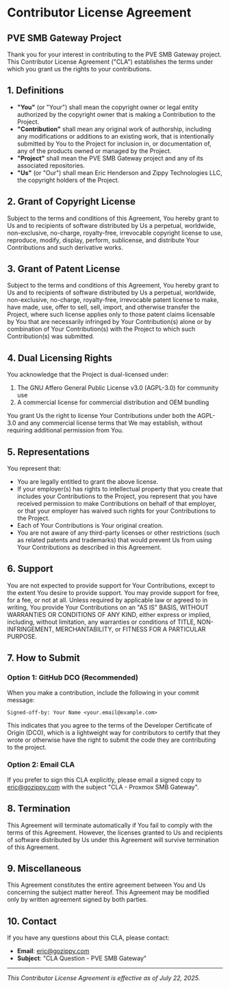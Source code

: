 # Contributor License Agreement

## PVE SMB Gateway Project

Thank you for your interest in contributing to the PVE SMB Gateway project. This Contributor License Agreement ("CLA") establishes the terms under which you grant us the rights to your contributions.

## 1. Definitions

- **"You"** (or "Your") shall mean the copyright owner or legal entity authorized by the copyright owner that is making a Contribution to the Project.
- **"Contribution"** shall mean any original work of authorship, including any modifications or additions to an existing work, that is intentionally submitted by You to the Project for inclusion in, or documentation of, any of the products owned or managed by the Project.
- **"Project"** shall mean the PVE SMB Gateway project and any of its associated repositories.
- **"Us"** (or "Our") shall mean Eric Henderson and Zippy Technologies LLC, the copyright holders of the Project.

## 2. Grant of Copyright License

Subject to the terms and conditions of this Agreement, You hereby grant to Us and to recipients of software distributed by Us a perpetual, worldwide, non-exclusive, no-charge, royalty-free, irrevocable copyright license to use, reproduce, modify, display, perform, sublicense, and distribute Your Contributions and such derivative works.

## 3. Grant of Patent License

Subject to the terms and conditions of this Agreement, You hereby grant to Us and to recipients of software distributed by Us a perpetual, worldwide, non-exclusive, no-charge, royalty-free, irrevocable patent license to make, have made, use, offer to sell, sell, import, and otherwise transfer the Project, where such license applies only to those patent claims licensable by You that are necessarily infringed by Your Contribution(s) alone or by combination of Your Contribution(s) with the Project to which such Contribution(s) was submitted.

## 4. Dual Licensing Rights

You acknowledge that the Project is dual-licensed under:
1. The GNU Affero General Public License v3.0 (AGPL-3.0) for community use
2. A commercial license for commercial distribution and OEM bundling

You grant Us the right to license Your Contributions under both the AGPL-3.0 and any commercial license terms that We may establish, without requiring additional permission from You.

## 5. Representations

You represent that:
- You are legally entitled to grant the above license.
- If your employer(s) has rights to intellectual property that you create that includes your Contributions to the Project, you represent that you have received permission to make Contributions on behalf of that employer, or that your employer has waived such rights for your Contributions to the Project.
- Each of Your Contributions is Your original creation.
- You are not aware of any third-party licenses or other restrictions (such as related patents and trademarks) that would prevent Us from using Your Contributions as described in this Agreement.

## 6. Support

You are not expected to provide support for Your Contributions, except to the extent You desire to provide support. You may provide support for free, for a fee, or not at all. Unless required by applicable law or agreed to in writing, You provide Your Contributions on an "AS IS" BASIS, WITHOUT WARRANTIES OR CONDITIONS OF ANY KIND, either express or implied, including, without limitation, any warranties or conditions of TITLE, NON-INFRINGEMENT, MERCHANTABILITY, or FITNESS FOR A PARTICULAR PURPOSE.

## 7. How to Submit

### Option 1: GitHub DCO (Recommended)

When you make a contribution, include the following in your commit message:

```
Signed-off-by: Your Name <your.email@example.com>
```

This indicates that you agree to the terms of the Developer Certificate of Origin (DCO), which is a lightweight way for contributors to certify that they wrote or otherwise have the right to submit the code they are contributing to the project.

### Option 2: Email CLA

If you prefer to sign this CLA explicitly, please email a signed copy to eric@gozippy.com with the subject "CLA - Proxmox SMB Gateway".

## 8. Termination

This Agreement will terminate automatically if You fail to comply with the terms of this Agreement. However, the licenses granted to Us and recipients of software distributed by Us under this Agreement will survive termination of this Agreement.

## 9. Miscellaneous

This Agreement constitutes the entire agreement between You and Us concerning the subject matter hereof. This Agreement may be modified only by written agreement signed by both parties.

## 10. Contact

If you have any questions about this CLA, please contact:
- **Email**: eric@gozippy.com
- **Subject**: "CLA Question - PVE SMB Gateway"

---

*This Contributor License Agreement is effective as of July 22, 2025.* 